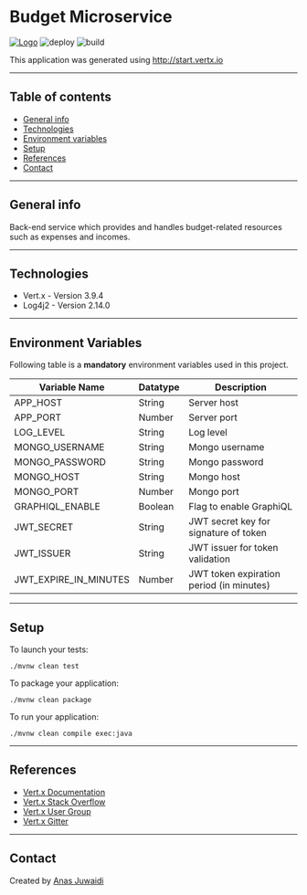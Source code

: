 # Budget Microservice

[![Logo](https://img.shields.io/badge/vert.x-3.9.4-purple.svg)](https://vertx.io")
![deploy](https://github.com/anas-didi95/vertx-budget-server/workflows/deploy/badge.svg)
![build](https://github.com/anas-didi95/vertx-budget-server/workflows/build/badge.svg)

This application was generated using http://start.vertx.io

---

## Table of contents
* [General info](#general-info)
* [Technologies](#technologies)
* [Environment variables](#environment-variables)
* [Setup](#setup)
* [References](#references)
* [Contact](#contact)

---

## General info
Back-end service which provides and handles budget-related resources such as expenses and incomes.

---

## Technologies
* Vert.x - Version 3.9.4
* Log4j2 - Version 2.14.0

---

## Environment Variables
Following table is a **mandatory** environment variables used in this project.

| Variable Name | Datatype | Description |
| --- | --- | --- |
| APP_HOST | String | Server host |
| APP_PORT | Number | Server port |
| LOG_LEVEL | String | Log level |
| MONGO_USERNAME | String | Mongo username |
| MONGO_PASSWORD | String | Mongo password |
| MONGO_HOST | String | Mongo host |
| MONGO_PORT | Number | Mongo port |
| GRAPHIQL_ENABLE | Boolean | Flag to enable GraphiQL |
| JWT_SECRET | String | JWT secret key for signature of token |
| JWT_ISSUER | String | JWT issuer for token validation |
| JWT_EXPIRE_IN_MINUTES | Number | JWT token expiration period (in minutes) |

---

## Setup
To launch your tests:
```
./mvnw clean test
```

To package your application:
```
./mvnw clean package
```

To run your application:
```
./mvnw clean compile exec:java
```

---

## References
* [Vert.x Documentation](https://vertx.io/docs/)
* [Vert.x Stack Overflow](https://stackoverflow.com/questions/tagged/vert.x?sort=newest&pageSize=15)
* [Vert.x User Group](https://groups.google.com/forum/?fromgroups#!forum/vertx)
* [Vert.x Gitter](https://gitter.im/eclipse-vertx/vertx-users)

---

## Contact
Created by [Anas Juwaidi](mailto:anas.didi95@gmail.com)
